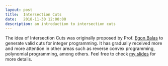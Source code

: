 ```yaml
---
layout: post
title:  Intersection Cuts
date:   2018-11-30 12:00:00
description: an introduction to intersection cuts
---
```


The idea of Intersection Cuts was originally proposed by Prof. <a href="https://en.wikipedia.org/wiki/Egon_Balas" target="_blank">Egon Balas</a>  to generate valid cuts for integer programming. It has gradually received more and more attention in other areas such as reverse convex programming, polynomial programming, among others. Feel free to check <a href="/assets/pdf/PSE_Seminar_Akang_Wang_2018_11_30.pdf" target="_blank">my slides</a> for more details.
